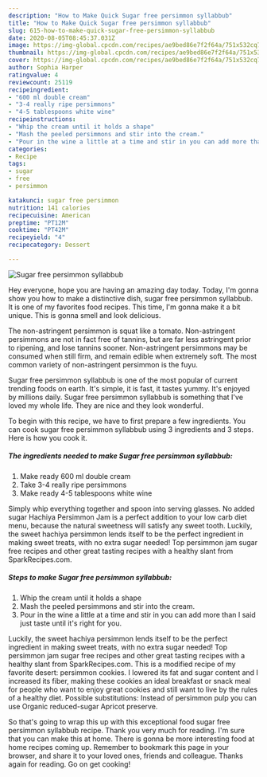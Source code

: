 ```yaml
---
description: "How to Make Quick Sugar free persimmon syllabbub"
title: "How to Make Quick Sugar free persimmon syllabbub"
slug: 615-how-to-make-quick-sugar-free-persimmon-syllabbub
date: 2020-08-05T08:45:37.031Z
image: https://img-global.cpcdn.com/recipes/ae9bed86e7f2f64a/751x532cq70/sugar-free-persimmon-syllabbub-recipe-main-photo.jpg
thumbnail: https://img-global.cpcdn.com/recipes/ae9bed86e7f2f64a/751x532cq70/sugar-free-persimmon-syllabbub-recipe-main-photo.jpg
cover: https://img-global.cpcdn.com/recipes/ae9bed86e7f2f64a/751x532cq70/sugar-free-persimmon-syllabbub-recipe-main-photo.jpg
author: Sophia Harper
ratingvalue: 4
reviewcount: 25119
recipeingredient:
- "600 ml double cream"
- "3-4 really ripe persimmons"
- "4-5 tablespoons white wine"
recipeinstructions:
- "Whip the cream until it holds a shape"
- "Mash the peeled persimmons and stir into the cream."
- "Pour in the wine a little at a time and stir in you can add more than I said just taste until it&#39;s right for you."
categories:
- Recipe
tags:
- sugar
- free
- persimmon

katakunci: sugar free persimmon 
nutrition: 141 calories
recipecuisine: American
preptime: "PT12M"
cooktime: "PT42M"
recipeyield: "4"
recipecategory: Dessert

---
```



![Sugar free persimmon syllabbub](https://img-global.cpcdn.com/recipes/ae9bed86e7f2f64a/751x532cq70/sugar-free-persimmon-syllabbub-recipe-main-photo.jpg)

Hey everyone, hope you are having an amazing day today. Today, I'm gonna show you how to make a distinctive dish, sugar free persimmon syllabbub. It is one of my favorites food recipes. This time, I'm gonna make it a bit unique. This is gonna smell and look delicious.

The non-astringent persimmon is squat like a tomato. Non-astringent persimmons are not in fact free of tannins, but are far less astringent prior to ripening, and lose tannins sooner. Non-astringent persimmons may be consumed when still firm, and remain edible when extremely soft. The most common variety of non-astringent persimmon is the fuyu.

Sugar free persimmon syllabbub is one of the most popular of current trending foods on earth. It's simple, it is fast, it tastes yummy. It's enjoyed by millions daily. Sugar free persimmon syllabbub is something that I've loved my whole life. They are nice and they look wonderful.


To begin with this recipe, we have to first prepare a few ingredients. You can cook sugar free persimmon syllabbub using 3 ingredients and 3 steps. Here is how you cook it.

<!--inarticleads1-->

##### The ingredients needed to make Sugar free persimmon syllabbub:

1. Make ready 600 ml double cream
1. Take 3-4 really ripe persimmons
1. Make ready 4-5 tablespoons white wine


Simply whip everything together and spoon into serving glasses. No added sugar Hachiya Persimmon Jam is a perfect addition to your low carb diet menu, because the natural sweetness will satisfy any sweet tooth. Luckily, the sweet hachiya persimmon lends itself to be the perfect ingredient in making sweet treats, with no extra sugar needed! Top persimmon jam sugar free recipes and other great tasting recipes with a healthy slant from SparkRecipes.com. 

<!--inarticleads2-->

##### Steps to make Sugar free persimmon syllabbub:

1. Whip the cream until it holds a shape
1. Mash the peeled persimmons and stir into the cream.
1. Pour in the wine a little at a time and stir in you can add more than I said just taste until it&#39;s right for you.


Luckily, the sweet hachiya persimmon lends itself to be the perfect ingredient in making sweet treats, with no extra sugar needed! Top persimmon jam sugar free recipes and other great tasting recipes with a healthy slant from SparkRecipes.com. This is a modified recipe of my favorite desert: persimmon cookies. I lowered its fat and sugar content and I increased its fiber, making these cookies an ideal breakfast or snack meal for people who want to enjoy great cookies and still want to live by the rules of a healthy diet. Possible substitutions: Instead of persimmon pulp you can use Organic reduced-sugar Apricot preserve. 

So that's going to wrap this up with this exceptional food sugar free persimmon syllabbub recipe. Thank you very much for reading. I'm sure that you can make this at home. There is gonna be more interesting food at home recipes coming up. Remember to bookmark this page in your browser, and share it to your loved ones, friends and colleague. Thanks again for reading. Go on get cooking!
